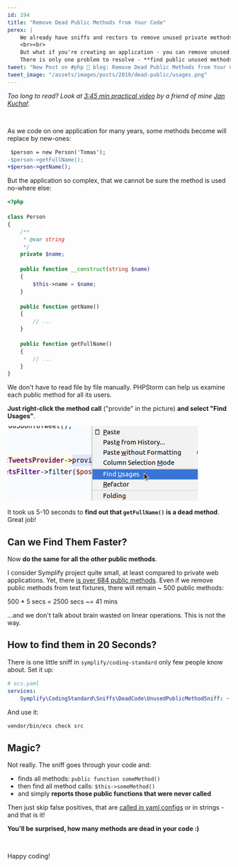 ```yaml
---
id: 194
title: "Remove Dead Public Methods from Your Code"
perex: |
    We already have sniffs and rectors to remove unused private methods. But what about public methods? If you're creating open-source packages, public methods might be used by anyone.
    <br><br>
    But what if you're creating an application - you can remove unused with peace in mind.
    There is only one problem to resolve - **find public unused methods**.
tweet: "New Post on #php 🐘 blog: Remove Dead Public Methods from Your Code"
tweet_image: "/assets/images/posts/2019/dead-public/usages.png"
---
```


*Too long to read? Look at [3:45 min practical video](https://www.youtube.com/watch?v=sKFB6XVmO_Q) by a friend of mine [Jan Kuchař](https://jankuchar.cz/).*

<br> 

As we code on one application for many years, some methods become will replace by new-ones:

```diff
 $person = new Person('Tomas');
-$person->getFullName();
+$person->getName();
```

But the application so complex, that we cannot be sure the method is used no-where else: 

```php
<?php

class Person
{
    /**
     * @var string   
     */
    private $name;
    
    public function __construct(string $name)
    {
        $this->name = $name;
    }
    
    public function getName()
    {
        // ...
    }
    
    public function getFullName()
    {
        // ...
    }
} 
```

We don't have to read file by file manually. PHPStorm can help us examine each public method for all its users. 

**Just right-click the method call** ("provide" in the picture) **and select "Find Usages"**. 

<img src="/assets/images/posts/2019/dead-public/usages.png" class="img-thumbnail">

It took us 5-10 seconds to **find out that `getFullName()` is a dead method**. Great job!

## Can we Find Them Faster?

Now **do the same for all the other public methods**. 

I consider Symplify project quite small, at least compared to private web applications. Yet, there [is over 684 public methods](https://github.com/Symplify/Symplify/search?q=%22public+function%22&unscoped_q=%22public+function%22). Even if we remove public methods from test fixtures, there will remain ~ 500 public methods:

<div class="blockquote text-center">
    500 * 5 secs = 2500 secs ~= 41 mins
</div>

...and we don't talk about brain wasted on linear operations. This is not the way.

## How to find them in 20 Seconds?

There is one little sniff in `symplify/coding-standard` only few people know about. Set it up:

```yaml
# ecs.yaml
services:
    Symplify\CodingStandard\Sniffs\DeadCode\UnusedPublicMethodSniff: ~
```

And use it:

```bash
vendor/bin/ecs check src
```

## Magic?

Not really. The sniff goes through your code and:

- finds all methods: `public function someMethod()` 
- then find all method calls: `$this->someMethod()`
- and simply **reports those public functions that were never called**

Then just skip false positives, that are [called in yaml configs](https://github.com/rectorphp/rector/blob/a8db80baff48eb02319963b3380f185461678815/packages/NodeTypeResolver/config/config.yaml#L15) or in strings - and that is it! 
 
**You'll be surprised, how many methods are dead in your code :)**

<br>

Happy coding!
